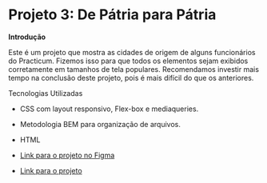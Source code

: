 # Projeto 3: De Pátria para Pátria
   
**Introdução**    
  
Este é um projeto que mostra as cidades de origem de alguns funcionários do Practicum. Fizemos isso para que todos os elementos sejam exibidos corretamente em tamanhos de tela populares. Recomendamos investir mais tempo na conclusão deste projeto, pois é mais difícil do que os anteriores.  

Tecnologias Utilizadas

* CSS com layout responsivo, Flex-box e mediaqueries.
* Metodologia BEM para organização de arquivos. 
* HTML 
  
* [Link para o projeto no Figma](https://www.figma.com/file/1zCYcflj6BJx5VqOvXU9nb/Sprint-3-From-Homeland-to-Homeland-desktop-mobile?node-id=0%3A1)  
  
* [Link para o projeto](https://brevanmeter.github.io/web_project_3_ptbr/)



